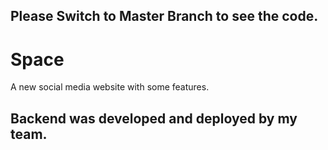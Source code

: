 ## Please Switch to Master Branch to see the code.

# Space
A new social media website with some features.

## Backend was developed and deployed by my team.
